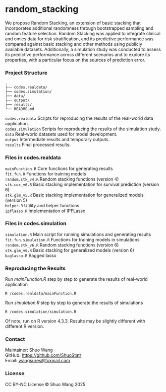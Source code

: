 # random_stacking

We propose Random Stacking, an extension of basic stacking that incorporates additional randomness through bootstrapped sampling and random feature selection. Random Stacking was applied to integrate clinical and omics data for risk stratification, and its predictive performance was compared against basic stacking and other methods using publicly available datasets. Additionally, a simulation study was conducted to assess its predictive performance across different scenarios and to explore its properties, with a particular focus on the sources of prediction error. 

### Project Structure

```
.
├── codes.realdata/
├── codes.simulation/
├── data/
├── output/
├── results/
└── README.md
```
`codes.realdata` Scripts for reproducing the results of the real-world data application.    
`codes.simulation` Scripts for reproducing the results of the simulation study.   
`data` Real-world datasets used for model development.    
`output` Intermediate results and temporary outputs.      
`results` Final processed results. 

### Files in codes.realdata

`mainFunction.R` Core functions for generating results  
`fit.fun.R` Functions for training models    
`random.stk_v4.R` Random stacking functions (version 4)   
`stk.cox_v6.R` Basic stacking implementation for survival prediction (version 6)   
`stk.glm_v5.R` Basic stacking implementation for generalized models (version 5)  
`helper.R` Utility and helper functions  
`ipflasso.R` Implementation of IPFLasso  

### Files in codes.simulation

`simulation.R` Main script for running simulations and generating results     
`fit.fun.simulation.R` Functions for training models in simulations    
`random.stk_v6.R` Random stacking functions (version 6)  
`stk.glm_v6.R` Basic stacking for generalized models (version 6)  
`baglasso.R` Bagged lasso  

### Reproducing the Results

Run *mainFunction.R* step by step to generate the results of real-world application  
```
R /codes.realdata/mainFunction.R
```
Run *simulation.R* step by step to generate the results of simulations  
```
R /codes.simulation/simulation.R
```

Of note, run on R version 4.3.3. Results may be slightly different with different R version.      

### Contact

Maintainer: Shuo Wang  
GitHub: https://github.com/ShuoStat/  
Email: wangsures@foxmail.com  

### License

CC BY-NC License © Shuo Wang 2025

